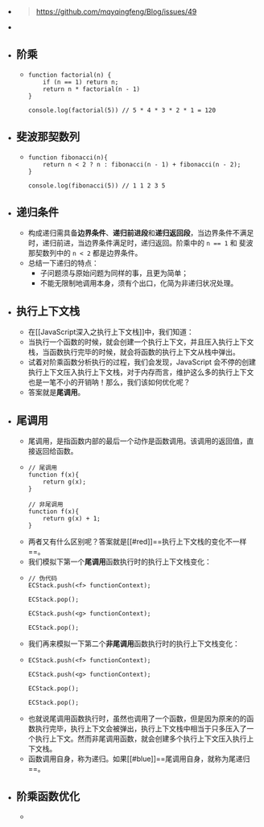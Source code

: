 - > https://github.com/mqyqingfeng/Blog/issues/49
-
- ## 阶乘
	- ```
	  function factorial(n) {
	      if (n == 1) return n;
	      return n * factorial(n - 1)
	  }
	  
	  console.log(factorial(5)) // 5 * 4 * 3 * 2 * 1 = 120
	  ```
- ## 斐波那契数列
	- ```
	  function fibonacci(n){
	      return n < 2 ? n : fibonacci(n - 1) + fibonacci(n - 2);
	  }
	  
	  console.log(fibonacci(5)) // 1 1 2 3 5
	  ```
- ## 递归条件
	- 构成递归需具备**边界条件**、**递归前进段**和**递归返回段**，当边界条件不满足时，递归前进，当边界条件满足时，递归返回。阶乘中的 `n == 1` 和 斐波那契数列中的 `n < 2` 都是边界条件。
	- 总结一下递归的特点：
		- 子问题须与原始问题为同样的事，且更为简单；
		- 不能无限制地调用本身，须有个出口，化简为非递归状况处理。
- ## 执行上下文栈
	- 在[[JavaScript深入之执行上下文栈]]中，我们知道：
	- 当执行一个函数的时候，就会创建一个执行上下文，并且压入执行上下文栈，当函数执行完毕的时候，就会将函数的执行上下文从栈中弹出。
	- 试着对阶乘函数分析执行的过程，我们会发现，JavaScript 会不停的创建执行上下文压入执行上下文栈，对于内存而言，维护这么多的执行上下文也是一笔不小的开销呐！那么，我们该如何优化呢？
	- 答案就是**尾调用**。
- ## 尾调用
	- 尾调用，是指函数内部的最后一个动作是函数调用。该调用的返回值，直接返回给函数。
	- ```
	  // 尾调用
	  function f(x){
	      return g(x);
	  }
	  
	  // 非尾调用
	  function f(x){
	      return g(x) + 1;
	  }
	  ```
	- 两者又有什么区别呢？答案就是[[#red]]==执行上下文栈的变化不一样==。
	- 我们模拟下第一个**尾调用**函数执行时的执行上下文栈变化：
	- ```
	  // 伪代码
	  ECStack.push(<f> functionContext);
	  
	  ECStack.pop();
	  
	  ECStack.push(<g> functionContext);
	  
	  ECStack.pop();
	  ```
	- 我们再来模拟一下第二个**非尾调用**函数执行时的执行上下文栈变化：
	- ```
	  ECStack.push(<f> functionContext);
	  
	  ECStack.push(<g> functionContext);
	  
	  ECStack.pop();
	  
	  ECStack.pop();
	  ```
	- 也就说尾调用函数执行时，虽然也调用了一个函数，但是因为原来的的函数执行完毕，执行上下文会被弹出，执行上下文栈中相当于只多压入了一个执行上下文。然而非尾调用函数，就会创建多个执行上下文压入执行上下文栈。
	- 函数调用自身，称为递归。如果[[#blue]]==尾调用自身，就称为尾递归==。
- ## 阶乘函数优化
	-